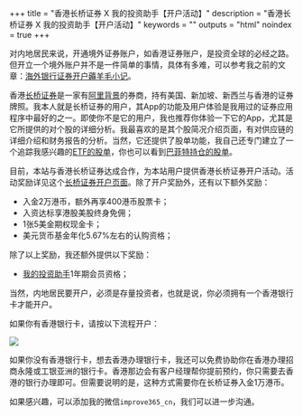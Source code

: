 +++
title = "香港长桥证券 X 我的投资助手【开户活动】"
description = "香港长桥证券 X 我的投资助手【开户活动】"
keywords = ""
outputs = "html"
noindex = true
+++

对内地居民来说，开通境外证券账户，如香港证券账户，是投资全球的必经之路。但开立一个境外账户并不是一件简单的事情，具体有多难，可以参考我之前的文章：[海外银行证券开户薅羊毛小记](/money/guide-to-open-sg-bank/)。

香港[长桥证券](https://longbridge.hk/)是一家有[阿里背景](https://longbridge.hk/about)的券商，持有美国、新加坡、新西兰与香港的证券牌照。我本人就是长桥证券的用户，其App的功能及用户体验是我用过的证券应用程序中最好的之一。即使你不是它的用户，我也推荐你体验一下它的App，尤其是它所提供的对个股的详细分析。我最喜欢的是其个股简况介绍页面，有对供应链的详细介绍和财务报告的分析。当然，它还提供了股单功能，我自己还专门建立了一个追踪我感兴趣的[ETF的股单](https://longportapp.com/sharelist/127982?app_id=longbridge&invite-code=FZ9UNP)，你也可以看到[巴菲特持仓的股单](https://longportapp.com/sharelist/22764?app_id=longbridge&invite-code=FZ9UNP)。

目前，本站与香港长桥证券达成合作，为本站用户提供香港长桥证券开户活动。活动奖励详见这个[长桥证券开户页面](https://link.longbridge.cn/KOudEB?channel=HB100010&invite-code=FZ9UNP)。除了开户奖励外，还有以下额外奖励：

- 入金2万港币，额外再享400港币股票卡；
- 入资达标享港股美股终身免佣；
- 1张5美金期权现金卡；
- 美元货币基金年化5.67%左右的认购资格；

除了以上奖励，我还额外提供以下奖励：

- [我的投资助手](https://www.myinvestpilot.com/)1年期会员资格；

当然，内地居民要开户，必须是存量投资者，也就是说，你必须拥有一个香港银行卡才能开户。

如果你有香港银行卡，请按以下流程开户：

![](https://img.bmpi.dev/7e230590-995e-2707-0071-1a6ff9241f23.png)

如果你没有香港银行卡，想去香港办理银行卡，我还可以免费协助你在香港办理招商永隆或工银亚洲的银行卡。香港那边会有客户经理帮你提前预约，你只需要去香港的银行办理即可。但需要说明的是，这种方式需要你在长桥证券入金1万港币。

如果感兴趣，可以添加我的微信`improve365_cn`，我们可以进一步沟通。
